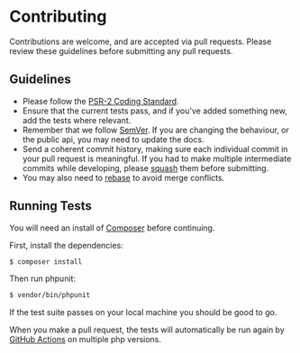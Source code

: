 # Contributing

Contributions are welcome, and are accepted via pull requests. Please review these guidelines before submitting any pull requests.

## Guidelines

* Please follow the [PSR-2 Coding Standard](https://github.com/php-fig/fig-standards/blob/master/accepted/PSR-2-coding-style-guide.md).
* Ensure that the current tests pass, and if you've added something new, add the tests where relevant.
* Remember that we follow [SemVer](http://semver.org). If you are changing the behaviour, or the public api, you may need to update the docs.
* Send a coherent commit history, making sure each individual commit in your pull request is meaningful. If you had to make multiple intermediate commits while developing, please [squash](http://git-scm.com/book/en/Git-Tools-Rewriting-History) them before submitting.
* You may also need to [rebase](http://git-scm.com/book/en/Git-Branching-Rebasing) to avoid merge conflicts.

## Running Tests

You will need an install of [Composer](https://getcomposer.org) before continuing.

First, install the dependencies:

```bash
$ composer install
```

Then run phpunit:

```bash
$ vendor/bin/phpunit
```

If the test suite passes on your local machine you should be good to go.

When you make a pull request, the tests will automatically be run again by [GitHub Actions](https://github.com/orchestral/testbench/actions/) on multiple php versions.
